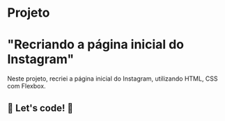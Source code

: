 # 								Projeto 

# 			"Recriando a página inicial do 								Instagram"



Neste projeto, recriei a página inicial do Instagram, utilizando HTML, CSS com Flexbox.





## 🚀 Let's code! 🚀
